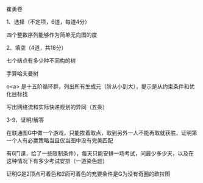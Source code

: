 崔勇卷

1、选择（不定项，6道，每道4分）

四个整数序列能够作为简单无向图的度

2、填空（4道，共18分）

七个结点有多少种不同构的树

手算哈夫曼树

o\<a> 是十五阶循环群，列出所有生成元（阶从小到大），提示是从约束条件和优化目标找

写出网络流和实际快递规划的异同（五条）

3-9、证明/解答

在联通图G中做一个游戏，只能挨着取点，取到另外一人不能再取就获胜，证明第一个人有必赢策略当且仅当图中没有完美匹配

有6门课，给了一些限制条件），每天只能安排一场考试，问最少多少天，以及在这种情况下有多少考试安排（一道染色题）

证明G是2顶点可着色和2面可着色的充要条件是G为没有奇圈的欧拉图